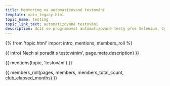 ```yaml
---
title: Mentoring na automatizované testování
template: main_legacy.html
topic_name: testing
topic_link_text: automatizované testování
description: Učíš se programovat automatizované testy přes Selenium, Cypress, nebo jinou technologii? Hledáš někoho zkušenějšího, kdo ti poradí, když se zasekneš? Kdo ti ukáže správné postupy a nasměruje tě na kvalitní návody nebo kurzy?
---
```

{% from 'topic.html' import intro, mentions, members_roll %}

{{ intro('Nech si poradit s testováním', page.meta.description) }}

{{ mentions(topic, 'testování') }}

{{ members_roll(pages, members, members_total_count, club_elapsed_months) }}
